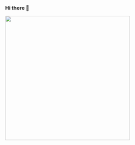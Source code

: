 ### Hi there 👋

<div>
  <img src="https://media.giphy.com/media/dWPOU9ExyU5d6/giphy.gif" width=400>
</div>

<!--
**thomasjuhoonkim/thomasjuhoonkim** is a ✨ _special_ ✨ repository because its `README.md` (this file) appears on your GitHub profile.

Here are some ideas to get you started:

- 🔭 I’m currently working on ...
- 🌱 I’m currently learning ...
- 👯 I’m looking to collaborate on ...
- 🤔 I’m looking for help with ...
- 💬 Ask me about ...
- 📫 How to reach me: ...
- 😄 Pronouns: ...
- ⚡ Fun fact: ...
-->
